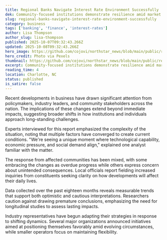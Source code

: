 ```yaml
---
title: Regional Banks Navigate Interest Rate Environment Successfully
dek: Community-focused institutions demonstrate resilience amid market shifts
slug: regional-banks-navigate-interest-rate-environment-successfully
category: business
tags: ['banking', 'finance', 'interest-rates']
author: Lisa Thompson
author_slug: lisa-thompson
published: 2025-10-07T09:32:43.266Z
updated: 2025-10-08T09:32:43.266Z
hero_image: https://github.com/cojovi/northstar_news/blob/main/public/regional-banks-navigate-interest-rate.png?raw=true
hero_credit: Photo via Pexels
thumbnail: https://github.com/cojovi/northstar_news/blob/main/public/regional-banks-navigate-interest-rate.png?raw=true
excerpt: Community-focused institutions demonstrate resilience amid market shifts
reading_time: 4
location: Charlotte, NC
status: published
is_satire: false
---
```


Recent developments in business have drawn significant attention from policymakers, industry leaders, and community stakeholders across the nation. The implications of these changes extend beyond immediate impacts, suggesting broader shifts in how institutions and individuals approach long-standing challenges.

Experts interviewed for this report emphasized the complexity of the situation, noting that multiple factors have converged to create current conditions. "We're seeing a unique moment where technological capability, economic pressure, and social demand align," explained one analyst familiar with the matter.

The response from affected communities has been mixed, with some embracing the changes as overdue progress while others express concern about unintended consequences. Local officials report fielding increased inquiries from constituents seeking clarity on how developments will affect their daily lives.

Data collected over the past eighteen months reveals measurable trends that support both optimistic and cautious interpretations. Researchers caution against drawing premature conclusions, emphasizing the need for longitudinal studies to assess lasting impacts.

Industry representatives have begun adapting their strategies in response to shifting dynamics. Several major organizations announced initiatives aimed at positioning themselves favorably amid evolving circumstances, while smaller operators focus on maintaining flexibility.